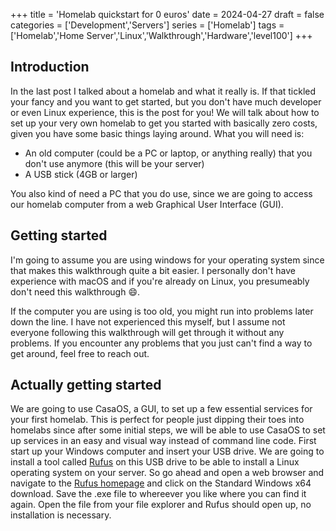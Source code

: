 +++
title = 'Homelab quickstart for 0 euros'
date = 2024-04-27
draft = false
categories = ['Development','Servers']
series = ['Homelab']
tags = ['Homelab','Home Server','Linux','Walkthrough','Hardware','level100']
+++

## Introduction

In the last post I talked about a homelab and what it really is.
If that tickled your fancy and you want to get started, but you don't have much developer or even Linux experience, this is the post for you!
We will talk about how to set up your very own homelab to get you started with basically zero costs, given you have some basic things laying around.
What you will need is:

* An old computer (could be a PC or laptop, or anything really) that you don't use anymore (this will be your server)
* A USB stick (4GB or larger)

You also kind of need  a PC that you do use, since we are going to access our homelab computer from a web Graphical User Interface (GUI).

## Getting started

I'm going to assume you are using windows for your operating system since that makes this walkthrough quite a bit easier.
I personally don't have experience with macOS and if you're already on Linux, you presumeably don't need this walkthrough :smile:.

If the computer you are using is too old, you might run into problems later down the line.
I have not experienced this myself, but I assume not everyone following this walkthrough will get through it without any problems.
If you encounter any problems that you just can't find a way to get around, feel free to reach out.

## Actually getting started

We are going to use CasaOS, a GUI, to set up a few essential services for your first homelab.
This is perfect for people just dipping their toes into homelabs since after some initial steps, we will be able to use CasaOS to set up services in an easy and visual way instead of command line code.
First start up your Windows computer and insert your USB drive.
We are going to install a tool called [Rufus](https://rufus.ie/en/) on this USB drive to be able to install a Linux operating system on your server.
So go ahead and open a web browser and navigate to the [Rufus homepage](https://rufus.ie/en/) and click on the Standard Windows x64 download.
Save the .exe file to whereever you like where you can find it again.
Open the file from your file explorer and Rufus should open up, no installation is necessary.
